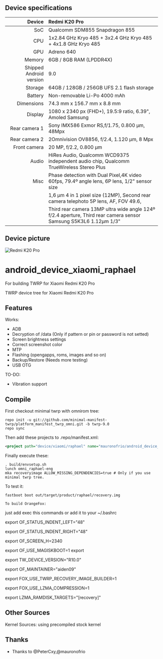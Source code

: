 
## Device specifications

| Device       | Redmi K20 Pro                               |
| -----------: | :---------------------------------------------- |
| SoC          | Qualcomm SDM855 Snapdragon 855                  |
| CPU          | 1x2.84 GHz Kryo 485 + 3x2.4 GHz Kryo 485 + 4x1.8 GHz Kryo 485            |
| GPU          | Adreno 640                                      |
| Memory       | 6GB / 8GB RAM (LPDDR4X)                         |
| Shipped Android version | 9.0                                  |
| Storage      | 64GB / 128GB / 256GB UFS 2.1 flash storage      |
| Battery      | Non-removable Li-Po 4000 mAh                    |
| Dimensions   | 74.3 mm x 156.7 mm x 8.8 mm                         |
| Display      |1080 x 2340 px (FHD+), 19.5:9 ratio, 6.39", Amoled Samsung                  |
| Rear camera 1 | Sony IMX586 Exmor RS,f/1.75, 0.800 µm, 48Mpx                     |
| Rear camera 2 | 2Omnivision OV8856, f/2.4, 1.120 µm, 8 Mpx                                |
| Front camera | 20 MP, f/2.2, 0.800 µm  |
| Audio | HiRes Audio, Qualcomm WCD9375 independent audio chip, Qualcomm TrueWireless Stereo Plus |
| Misc | Phase detection with Dual Pixel,4K video 60fps, 79.4º angle lens, 6P lens, 1/2" sensor size  
|      |1,6 μm 4 in 1 pixel size (12MP), Second rear camera telephoto 5P lens, AF, FOV 49.6, 
|      |Third rear camera 13MP ultra wide angle 124º f/2.4 aperture, Third rear camera sensor Samsung S5K3L6 1.12μm 1/3" |

## Device picture

![Redmi K20 Pro](http://www.mobile2go.com.my/images/thumbs/0007345_xioami-redmi-k20-pro-128gb-256gb-rom-6gb-8gb-ram-original-imported-set.jpeg)
 

# android_device_xiaomi_raphael
For building TWRP for Xiaomi Redmi K20 Pro

TWRP device tree for Xiaomi Redmi K20 Pro

## Features

Works:

- ADB
- Decryption of /data (Only if pattern or pin or password is not setted)
- Screen brightness settings
- Correct screenshot color
- MTP
- Flashing (opengapps, roms, images and so on)
- Backup/Restore (Needs more testing)
- USB OTG


TO-DO:

- Vibration support

## Compile

First checkout minimal twrp with omnirom tree:

```
repo init -u git://github.com/minimal-manifest-twrp/platform_manifest_twrp_omni.git -b twrp-9.0
repo sync
```

Then add these projects to .repo/manifest.xml:

```xml
<project path="device/xiaomi/raphael" name="mauronofrio/android_device_xiaomi_raphael" remote="github" revision="android-9.0" />
```

Finally execute these:

```
. build/envsetup.sh
lunch omni_raphael-eng
mka recoveryimage ALLOW_MISSING_DEPENDENCIES=true # Only if you use minimal twrp tree.
```

To test it:

```
fastboot boot out/target/product/raphael/recovery.img

To build OrangeFox:

```
 just add exec this commands or add it to your ~/.bashrc
 
export OF_STATUS_INDENT_LEFT="48"

export OF_STATUS_INDENT_RIGHT="48"

export OF_SCREEN_H=2340

export OF_USE_MAGISKBOOT=1 export

export TW_DEVICE_VERSION="R10.0"

export OF_MAINTAINER="aiden09"

export FOX_USE_TWRP_RECOVERY_IMAGE_BUILDER=1

export FOX_USE_LZMA_COMPRESSION=1

export LZMA_RAMDISK_TARGETS="[recovery]"

 

## Other Sources

Kernel Sources: using precompiled stock kernel

## Thanks

- Thanks to @PeterCxy,@mauronofrio
